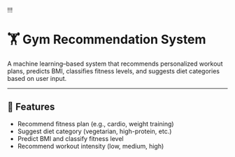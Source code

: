 !!!
# 🏋️ Gym Recommendation System

A machine learning–based system that recommends personalized workout plans, predicts BMI, classifies fitness levels, and suggests diet categories based on user input.

---

## 📌 Features

* Recommend fitness plan (e.g., cardio, weight training)
* Suggest diet category (vegetarian, high-protein, etc.)
* Predict BMI and classify fitness level
* Recommend workout intensity (low, medium, high)

